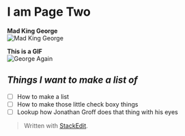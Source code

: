 # I am Page Two

**Mad King George**  
![Mad King George](https://i.ytimg.com/vi/Ti8xeyaSwCI/maxresdefault.jpg)

**This is a GIF**  
![George Again](https://media3.giphy.com/media/XdJuh2U4GUlTD45qmJ/giphy.gif)

## _Things I want to make a list of_

-  [ ] How to make a list
-  [ ] How to make those little check boxy things
-  [ ] Lookup how Jonathan Groff does that thing with his eyes

> Written with [StackEdit](https://stackedit.io/).
